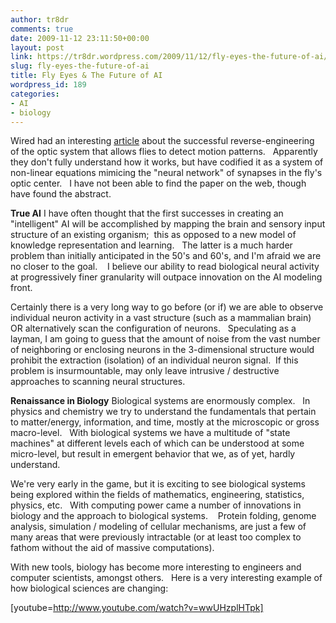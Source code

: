 ```yaml
---
author: tr8dr
comments: true
date: 2009-11-12 23:11:50+00:00
layout: post
link: https://tr8dr.wordpress.com/2009/11/12/fly-eyes-the-future-of-ai/
slug: fly-eyes-the-future-of-ai
title: Fly Eyes & The Future of AI
wordpress_id: 189
categories:
- AI
- biology
---
```


Wired had an interesting [article](http://www.wired.com/wiredscience/2009/11/fly-eyes/) about the successful reverse-engineering of the optic system that allows flies to detect motion patterns.   Apparently they don't fully understand how it works, but have codified it as a system of non-linear equations mimicing the "neural network" of synapses in the fly's optic center.   I have not been able to find the paper on the web, though have found the abstract.

**True AI**
I have often thought that the first successes in creating an "intelligent" AI will be accomplished by mapping the brain and sensory input structure of an existing organism;  this as opposed to a new model of knowledge representation and learning.   The latter is a much harder problem than initially anticipated in the 50's and 60's, and I'm afraid we are no closer to the goal.    I believe our ability to read biological neural activity at progressively finer granularity will outpace innovation on the AI modeling front.

Certainly there is a very long way to go before (or if) we are able to observe individual neuron activity in a vast structure (such as a mammalian brain) OR alternatively scan the configuration of neurons.   Speculating as a layman, I am going to guess that the amount of noise from the vast number of neighboring or enclosing neurons in the 3-dimensional structure would prohibit the extraction (isolation) of an individual neuron signal.  If this problem is insurmountable, may only leave intrusive / destructive approaches to scanning neural structures.

**Renaissance in Biology**
Biological systems are enormously complex.   In physics and chemistry we try to understand the fundamentals that pertain to matter/energy, information, and time, mostly at the microscopic or gross macro-level.   With biological systems we have a multitude of "state machines" at different levels each of which can be understood at some micro-level, but result in emergent behavior that we, as of yet, hardly understand.

We're very early in the game, but it is exciting to see biological systems being explored within the fields of mathematics, engineering, statistics, physics, etc.   With computing power came a number of innovations in biology and the approach to biological systems.    Protein folding, genome analysis, simulation / modeling of cellular mechanisms, are just a few of many areas that were previously intractable (or at least too complex to fathom without the aid of massive computations).

With new tools, biology has become more interesting to engineers and computer scientists, amongst others.   Here is a very interesting example of how biological sciences are changing:

[youtube=http://www.youtube.com/watch?v=wwUHzplHTpk]
